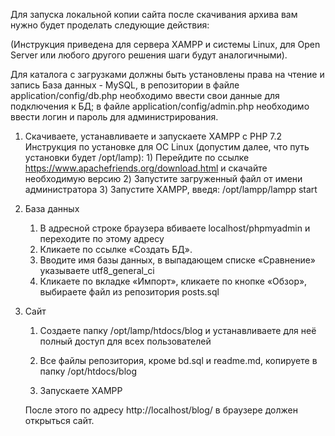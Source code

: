 Для запуска локальной копии сайта после скачивания архива вам нужно будет проделать следующие действия:

(Инструкция приведена для сервера XAMPP и системы Linux, для Open Server или любого другого решения шаги будут аналогичными).

Для каталога с загрузками должны быть установлены права на чтение и запись
База данных - MySQL, в репозитории в файле application/config/db.php необходимо ввести свои данные для подключения к БД; в файле application/config/admin.php необходимо ввести логин и пароль для администрирования.

1. Скачиваете, устанавливаете и запускаете XAMPP с PHP 7.2 
	Инструкция по установке для ОС Linux (допустим далее, что путь установки будет /opt/lamp):
		1) Перейдите по ссылке https://www.apachefriends.org/download.html и скачайте необходимую версию
		2) Запустите загруженный файл от имени администратора
		3) Запустите XAMPP, введя: /opt/lampp/lampp start
2. База данных
	1. В адресной строке браузера вбиваете localhost/phpmyadmin и переходите по этому адресу
	2. Кликаете по ссылке «Создать БД».
	3. Вводите имя базы данных, в выпадающем списке «Сравнение» указываете utf8_general_ci
	4. Кликаете по вкладке «Импорт», кликаете по кнопке «Обзор», выбираете файл из репозитория posts.sql

3. Сайт
	1. Создаете папку /opt/lamp/htdocs/blog и устанавливаете для неё полный доступ для всех пользователей
	
	2. Все файлы репозитория, кроме bd.sql и readme.md, копируете в папку /opt/htdocs/blog

	3. Запускаете XAMPP

	После этого по адресу http://localhost/blog/ в браузере должен открыться сайт.


